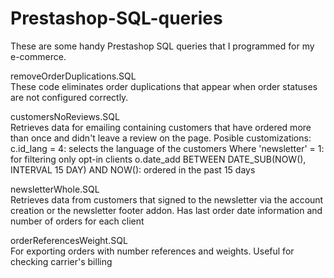 # Prestashop-SQL-queries
These are some handy Prestashop SQL queries that I programmed for my e-commerce. 

removeOrderDuplications.SQL  
These code eliminates order duplications that appear when order statuses are not configured correctly.

customersNoReviews.SQL  
Retrieves data for emailing containing customers that have ordered more than once and didn't leave a review on the page.
Posible customizations:
c.id_lang = 4: selects the language of the customers
Where 'newsletter' = 1: for filtering only opt-in clients
o.date_add BETWEEN DATE_SUB(NOW(), INTERVAL 15 DAY) AND NOW(): ordered in the past 15 days

newsletterWhole.SQL  
Retrieves data from customers that signed to the newsletter via the account creation or the newsletter footer addon. Has last order date information and number of orders for each client

orderReferencesWeight.SQL  
For exporting orders with number references and weights. Useful for checking carrier's billing

